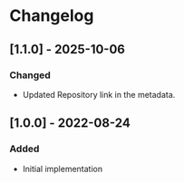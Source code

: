 # Changelog

## [1.1.0] - 2025-10-06
### Changed
- Updated Repository link in the metadata.

## [1.0.0] - 2022-08-24
### Added
- Initial implementation
